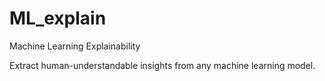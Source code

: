 # ML_explain
Machine Learning Explainability


Extract human-understandable insights from any machine learning model.
